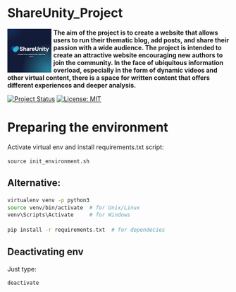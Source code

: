 <h1>ShareUnity_Project </h1>

<div align="left">
  <img title="plan_ahead" src="./assets/ShareUnity_logo.jpg" align="left" width="100" style="padding-right: 0.5ch">
  <p><strong>The aim of the project is to create a website that allows users to run their thematic blog, add posts, and share their passion with a wide audience. The project is intended to create an attractive website encouraging new authors to join the community. In the face of ubiquitous information overload, especially in the form of dynamic videos and other virtual content, there is a space for written content that offers different experiences and deeper analysis.</strong></p>
</div>

[![Project Status](https://www.repostatus.org/badges/latest/wip.svg)](https://www.repostatus.org/#wip)
[![License: MIT](https://img.shields.io/badge/license-MIT-blue)](#license)

# Preparing the environment

Activate virtual env and install requirements.txt script:

`source init_environment.sh`

## Alternative:

```sh
virtualenv venv -p python3
source venv/bin/activate  # for Unix/Linux
venv\Scripts\Activate     # for Windows

pip install -r requirements.txt  # for dependecies
```

## Deactivating env
Just type:
```sh
deactivate
```

